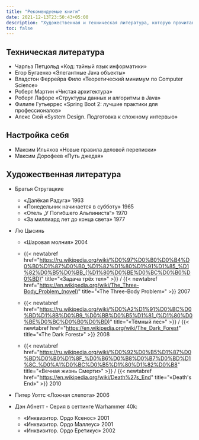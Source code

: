 ```yaml
---
title: "Рекомендуемые книги"
date: 2021-12-13T23:50:43+05:00
description: "Художественная и техническая литература, которую прочитал и могу рекомендовать к прочтению"
toc: false
---
```


## <i class="fas fa-atlas"></i> Техническая литература

- Чарльз Петцольд «Код: тайный язык информатики»
- Егор Бугаенко «Элегантные Java объекты»
- Владстон Феррейра Фило «Теоретический минимум по Computer Science»
- Роберт Мартин «Чистая архитектура»
- Роберт Лафоре «Структуры данных и алгоритмы в Java»
- Филипе Гутьеррес «Spring Boot 2: лучшие практики для профессионалов»
- Алекс Сюй «System Design. Подготовка к сложному интервью»

## <i class="fas fa-book"></i> Настройка себя

- Максим Ильяхов «Новые правила деловой переписки»
- Максим Дорофеев «Путь джедая»

## <i class="fas fa-journal-whills"></i> Художественная литература

- Братья Стругацкие

  - «Далёкая Радуга» 1963
  - «Понедельник начинается в субботу» 1965
  - «Отель „У Погибшего Альпиниста“» 1970
  - «За миллиард лет до конца света» 1977

- Лю Цысинь

  - «Шаровая молния» 2004

  - {{< newtabref  href="https://ru.wikipedia.org/wiki/%D0%97%D0%B0%D0%B4%D0%B0%D1%87%D0%B0_%D1%82%D1%80%D1%91%D1%85_%D1%82%D0%B5%D0%BB_(%D1%80%D0%BE%D0%BC%D0%B0%D0%BD)" title="«Задача трёх тел»" >}} /
    {{< newtabref  href="https://en.wikipedia.org/wiki/The_Three-Body_Problem_(novel)" title="«The Three-Body Problem»" >}}
    2007
  - {{< newtabref  href="https://ru.wikipedia.org/wiki/%D0%A2%D1%91%D0%BC%D0%BD%D1%8B%D0%B9_%D0%BB%D0%B5%D1%81_(%D1%80%D0%BE%D0%BC%D0%B0%D0%BD)" title="«Тёмный лес»" >}} /
    {{< newtabref  href="https://en.wikipedia.org/wiki/The_Dark_Forest" title="«The Dark Forest»" >}} 2008
  - {{< newtabref  href="https://ru.wikipedia.org/wiki/%D0%92%D0%B5%D1%87%D0%BD%D0%B0%D1%8F_%D0%B6%D0%B8%D0%B7%D0%BD%D1%8C_%D0%A1%D0%BC%D0%B5%D1%80%D1%82%D0%B8" title="«Вечная жизнь Смерти»" >}} /
    {{< newtabref  href="https://en.wikipedia.org/wiki/Death%27s_End" title="«Death's End»" >}} 2010

- Питер Уоттс «Ложная слепота» 2006

- Дэн Абнетт - Серия в сеттинге Warhammer 40k:

  - «Инквизитор. Ордо Ксенос» 2001
  - «Инквизитор. Ордо Маллеус» 2001
  - «Инквизитор. Ордо Еретикус» 2002
